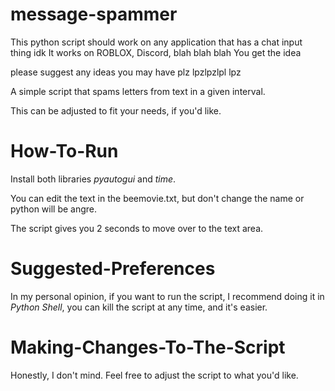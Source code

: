 # message-spammer
This python script should work on any application that has a chat input thing idk
It works on ROBLOX, Discord, blah blah blah
You get the idea

please suggest any ideas you may have plz lpzlpzlpl lpz

A simple script that spams letters from text in a given interval.

This can be adjusted to fit your needs, if you'd like.

# How-To-Run
Install both libraries *pyautogui* and *time*.

You can edit the text in the beemovie.txt, but don't change the name or python will be angre.

The script gives you 2 seconds to move over to the text area.

# Suggested-Preferences

In my personal opinion, if you want to run the script, I recommend doing it in *Python Shell*, you can kill the script at any time, and it's easier.

# Making-Changes-To-The-Script

Honestly, I don't mind. Feel free to adjust the script to what you'd like.

